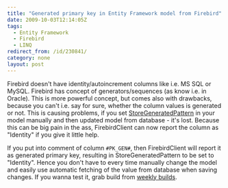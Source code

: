 ```yaml
---
title: "Generated primary key in Entity Framework model from Firebird"
date: 2009-10-03T12:14:05Z
tags:
  - Entity Framework
  - Firebird
  - LINQ
redirect_from: /id/230841/
category: none
layout: post
---
```

Firebird doesn't have identity/autoincrement columns like i.e. MS SQL or MySQL. Firebird has concept of generators/sequences (as know i.e. in Oracle). This is more powerful concept, but comes also with drawbacks, because you can't i.e. say for sure, whether the column values is generated or not. This is causing problems, if you set [StoreGeneratedPattern][1] in your model manually and then updated model from database - it's lost. Because this can be big pain in the ass, FirebirdClient can now report the column as "Identity" if you give it little help.

If you put into comment of column `#PK_GEN#`, then FirebirdClient will report it as generated primary key, resulting in StoreGeneratedPattern to be set to "Identity". Hence you don't have to every time manually change the model and easily use automatic fetching of the value from database when saving changes. If you wanna test it, grab build from [weekly builds][2].

[1]: http://msdn.microsoft.com/en-us/library/bb738536.aspx
[2]: http://netprovider.cincura.net

